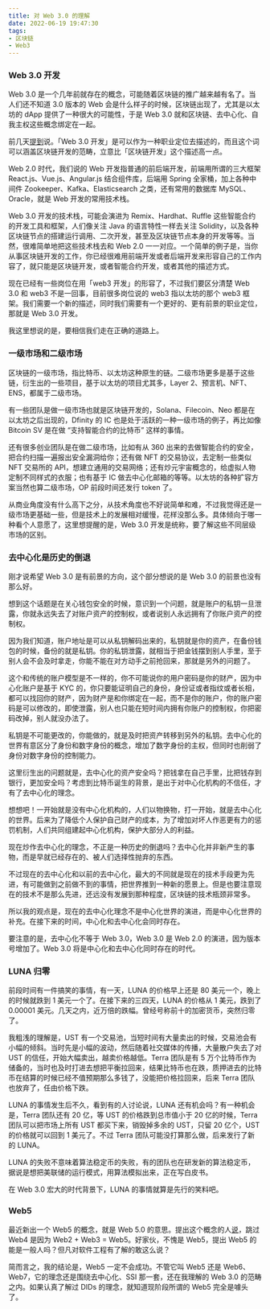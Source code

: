 ```yaml
---
title: 对 Web 3.0 的理解
date: 2022-06-19 19:47:30
tags: 
- 区块链
- Web3
---
```


### Web 3.0 开发

Web 3.0 是一个几年前就存在的概念，可能随着区块链的推广越来越有名了。当人们还不知道 3.0 版本的 Web 会是什么样子的时候，区块链出现了，尤其是以太坊的 dApp 提供了一种很大的可能性，于是 Web 3.0 就和区块链、去中心化、自我主权这些概念绑定在一起。

前几天[提到](https://smallyu.net/micro-blog/#2022-18)说。「Web 3.0 开发」是可以作为一种职业定位去描述的，而且这个词可以涵盖区块链开发的范畴，立意比「区块链开发」这个描述高一点。

Web 2.0 时代，我们说的 Web 开发指普通的前后端开发，前端用所谓的三大框架 React.js、Vue.js、Angular.js 结合组件库，后端用 Spring 全家桶，加上各种中间件 Zookeeper、Kafka、Elasticsearch 之类，还有常用的数据库 MySQL、Oracle，就是 Web 开发的常用技术栈。

Web 3.0 开发的技术栈，可能会演进为 Remix、Hardhat、Ruffle 这些智能合约的开发工具和框架，人们像关注 Java 的语言特性一样去关注 Solidity，以及各种区块链节点的搭建运行调用、二次开发，甚至及区块链节点本身的开发等等。当然，很难简单地把这些技术栈去和 Web 2.0 一一对应。一个简单的例子是，当你从事区块链开发的工作，你已经很难用前端开发或者后端开发来形容自己的工作内容了，就只能是区块链开发，或者智能合约开发，或者其他的描述方式。

现在已经有一些岗位在用「web3 开发」的形容了，不过我们要区分清楚 Web 3.0 和 web3 不是一回事，目前很多岗位说的 web3 指以太坊的那个 web3 框架。我们需要一个新的描述，同时我们需要有一个更好的、更有前景的职业定位，那就是 Web 3.0 开发。

我这里想说的是，要相信我们走在正确的道路上。

### 一级市场和二级市场

区块链的一级市场，指比特币、以太坊这种原生的链。二级市场更多是基于这些链，衍生出的一些项目，基于以太坊的项目尤其多，Layer 2、预言机、NFT、ENS，都属于二级市场。

有一些团队是做一级市场也就是区块链开发的，Solana、Filecoin、Neo 都是在以太坊之后出现的，Dfinity 的 IC 也是处于活跃的一种一级市场的例子，再比如像 Bitcoin SV 是在做 “支持智能合约的比特币” 这样的事情。

还有很多创业团队是在做二级市场，比如有从 360 出来的去做智能合约的安全，把合约扫描一遍报出安全漏洞给你；还有做 NFT 的交易协议，去定制一些类似 NFT 交易所的 API，想建立通用的交易网络；还有炒元宇宙概念的，给虚拟人物定制不同样式的衣服；也有基于 IC 做去中心化邮箱的等等。以太坊的各种扩容方案当然也算二级市场，OP 前段时间还发行 token 了。

从商业角度没有什么高下之分，从技术角度也不好说简单和难，不过我觉得还是一级市场更基础一些，但是技术上的发展相对缓慢，花样没那么多。具体倾向于哪一种看个人意愿了，这里想提醒的是，Web 3.0 开发是统称，要了解这些不同层级市场的区别。

### 去中心化是历史的倒退

刚才说希望 Web 3.0 是有前景的方向，这个部分想说的是 Web 3.0 的前景也没有那么好。

想到这个话题是在关心钱包安全的时候，意识到一个问题，就是账户的私钥一旦泄露，你就永远失去了对账户资产的控制权，或者说别人永远拥有了你账户资产的控制权。

因为我们知道，账户地址是可以从私钥解码出来的，私钥就是你的资产，在备份钱包的时候，备份的就是私钥。你的私钥泄露，就相当于把金钱摆到别人手里，至于别人会不会及时拿走，你能不能在对方动手之前抢回来，那就是另外的问题了。

这个和传统的账户模型是不一样的，你不可能说你的用户密码是你的财产，因为中心化账户是基于 KYC 的，你只要能证明自己的身份，身份证或者指纹或者长相，都可以找回你的财产，因为财产是和你绑定在一起，而不是你的账户，你的账户密码是可以修改的，即使泄露，别人也只能在短时间内拥有你账户的控制权，你把密码改掉，别人就没办法了。

私钥是不可能更改的，你能做的，就是及时把资产转移到另外的私钥。去中心化的世界有意区分了身份和数字身份的概念，增加了数字身份的主权，但同时也削弱了身份对数字身份的控制能力。

这里衍生出的问题就是，去中心化的资产安全吗？把钱拿在自己手里，比把钱存到银行，更加安全吗？考虑到比特币诞生的背景，是出于对中心化机构的不信任，才有了去中心化的理念。

想想吧！一开始就是没有中心化机构的，人们以物换物，打一开始，就是去中心化的世界。后来为了降低个人保护自己财产的成本，为了增加对坏人作恶更有力的惩罚机制，人们共同组建起中心化机构，保护大部分人的利益。

现在炒作去中心化的理念，不正是一种历史的倒退吗？去中心化并非新产生的事物，而是早就已经存在的、被人们选择性抛弃的东西。

不过现在的去中心化和以前的去中心化，最大的不同就是现在的技术手段更为先进，有可能做到之前做不到的事情，把世界推到一种新的愿景上。但是也要注意现在的技术不是那么先进，还远没有发展到那种程度，区块链的技术瓶颈非常多。

所以我的观点是，现在的去中心化理念不是中心化世界的演进，而是中心化世界的补充。在接下来的时间，中心化和去中心化会同时存在。

要注意的是，去中心化不等于 Web 3.0，Web 3.0 是 Web 2.0 的演进，因为版本号增加了。Web 3.0 将是中心化和去中心化同时存在的时代。 

### LUNA 归零

前段时间有一件搞笑的事情，有一天，LUNA 的价格早上还是 80 美元一个，晚上的时候就跌到 1 美元一个了。在接下来的三四天，LUNA 的价格从 1 美元，跌到了 0.00001 美元。几天之内，近万倍的跌幅。曾经号称前十的加密货币，突然归零了。

我粗浅的理解是，UST 有一个交易池，当短时间有大量卖出的时候，交易池会有小幅的倾斜。当时先是小幅的波动，然后随着社交媒体的传播，大量散户失去了对 UST 的信任，开始大幅卖出，越卖价格越低。Terra 团队是有 5 万个比特币作为储备的，当时也及时打进去想把平衡拉回来，结果比特币也在跌，质押进去的比特币在结算的时候已经不值预期那么多钱了，没能把价格拉回来，后来 Terra 团队也放弃了，任由价格下跌。

LUNA 的事情发生后不久，看到有的人讨论说，LUNA 还有机会吗？有一种机会是，Terra 团队还有 20 亿，等 UST 的价格跌到总市值小于 20 亿的时候，Terra 团队可以把市场上所有 UST 都买下来，销毁掉多余的 UST，只留 20 亿个，UST 的价格就可以回到 1 美元了。不过 Terra 团队可能没打算那么做，后来发行了新的 LUNA。

LUNA 的失败不意味着算法稳定币的失败，有的团队也在研发新的算法稳定币，据说是想把美联储的运行模式，用算法模拟出来，正在写白皮书。

在 Web 3.0 宏大的时代背景下，LUNA 的事情就算是先行的笑料吧。

### Web5

最近新出一个 Web5 的概念，就是 Web 5.0 的意思。提出这个概念的人[说](https://blog.web3labs.com/web5)，跳过 Web4 是因为 Web2 + Web3 = Web5。好家伙，不愧是 Web5，提出 Web5 的能是一般人吗？但凡对软件工程有了解的敢这么说？

简而言之，我的结论是，Web5 一定不会成功。不管它叫 Web5 还是 Web6、Web7，它的理念还是围绕去中心化、SSI 那一套，还在我理解的 Web 3.0 的范畴之内。如果认真了解过 DIDs 的理念，就知道现阶段所谓的 Web5 完全是噱头了。


